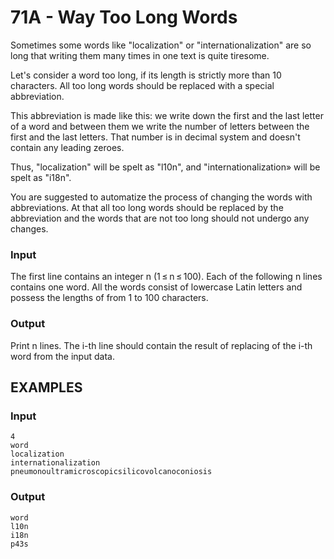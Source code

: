 <h1>71A - Way Too Long Words</h1>

Sometimes some words like "localization" or "internationalization" are so long that writing them 
many times in one text is quite tiresome.

Let's consider a word too long, if its length is strictly more than 10 characters. All too long 
words should be replaced with a special abbreviation.

This abbreviation is made like this: we write down the first and the last letter of a word and 
between them we write the number of letters between the first and the last letters. That number 
is in decimal system and doesn't contain any leading zeroes.

Thus, "localization" will be spelt as "l10n", and "internationalization» will be spelt as "i18n".

You are suggested to automatize the process of changing the words with abbreviations. At that all 
too long words should be replaced by the abbreviation and the words that are not too long should 
not undergo any changes.

<h3>Input</h3>
The first line contains an integer n (1 ≤ n ≤ 100). Each of the following n lines contains one word. 
All the words consist of lowercase Latin letters and possess the lengths of from 1 to 100 characters.

<h3>Output</h3>
Print n lines. The i-th line should contain the result of replacing of the i-th word from the input data.

<h2>EXAMPLES</h2>

<h3>Input</h3>

```
4
word
localization
internationalization
pneumonoultramicroscopicsilicovolcanoconiosis
```

<h3>Output</h3>

```
word
l10n
i18n
p43s
```
